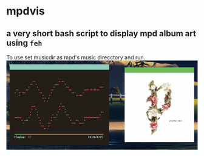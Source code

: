# mpdvis
## a very short bash script to display mpd album art using `feh`
To use set musicdir as mpd's music direcctory and run.
![screenshot](/screenshot.png)
